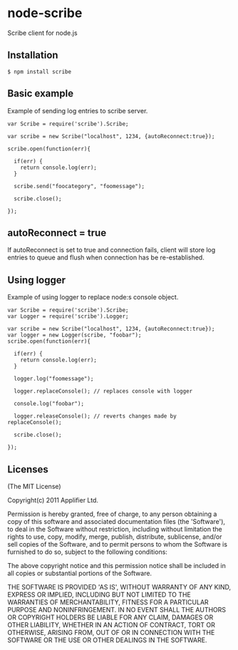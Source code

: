 # node-scribe
Scribe client for node.js
## Installation
    $ npm install scribe
## Basic example
Example of sending log entries to scribe server.

    var Scribe = require('scribe').Scribe;

    var scribe = new Scribe("localhost", 1234, {autoReconnect:true});

    scribe.open(function(err){

      if(err) {
        return console.log(err);
      }

      scribe.send("foocategory", "foomessage");

      scribe.close();

    });

## autoReconnect = true
If autoReconnect is set to true and connection fails, client will store log entries to queue and flush when connection has be re-established.

## Using logger
Example of using logger to replace node:s console object.

    var Scribe = require('scribe').Scribe;
    var Logger = require('scribe').Logger;

    var scribe = new Scribe("localhost", 1234, {autoReconnect:true});
    var logger = new Logger(scribe, "foobar");
    scribe.open(function(err){

      if(err) {
        return console.log(err);
      }

      logger.log("foomessage");

      logger.replaceConsole(); // replaces console with logger

      console.log("foobar");

      logger.releaseConsole(); // reverts changes made by replaceConsole();

      scribe.close();

    });



## Licenses
(The MIT License)

Copyright(c) 2011 Applifier Ltd.<br />

Permission is hereby granted, free of charge, to any person obtaining
a copy of this software and associated documentation files (the
'Software'), to deal in the Software without restriction, including
without limitation the rights to use, copy, modify, merge, publish,
distribute, sublicense, and/or sell copies of the Software, and to
permit persons to whom the Software is furnished to do so, subject to
the following conditions:

The above copyright notice and this permission notice shall be
included in all copies or substantial portions of the Software.

THE SOFTWARE IS PROVIDED 'AS IS', WITHOUT WARRANTY OF ANY KIND,
EXPRESS OR IMPLIED, INCLUDING BUT NOT LIMITED TO THE WARRANTIES OF
MERCHANTABILITY, FITNESS FOR A PARTICULAR PURPOSE AND NONINFRINGEMENT.
IN NO EVENT SHALL THE AUTHORS OR COPYRIGHT HOLDERS BE LIABLE FOR ANY
CLAIM, DAMAGES OR OTHER LIABILITY, WHETHER IN AN ACTION OF CONTRACT,
TORT OR OTHERWISE, ARISING FROM, OUT OF OR IN CONNECTION WITH THE
SOFTWARE OR THE USE OR OTHER DEALINGS IN THE SOFTWARE.